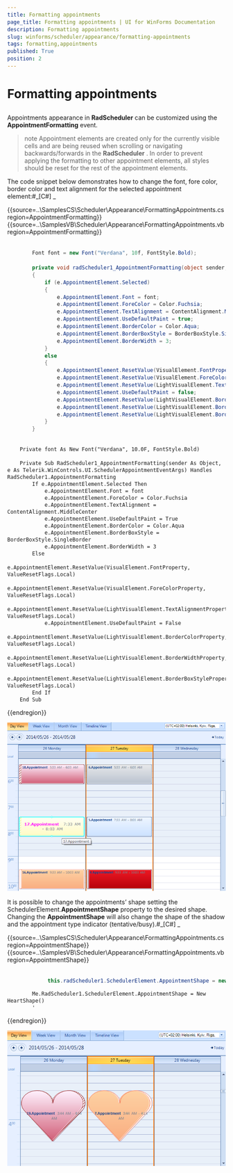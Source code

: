 ```yaml
---
title: Formatting appointments
page_title: Formatting appointments | UI for WinForms Documentation
description: Formatting appointments
slug: winforms/scheduler/appearance/formatting-appointments
tags: formatting,appointments
published: True
position: 2
---
```


# Formatting appointments



## 

Appointments appearance in __RadScheduler__ can be customized using the __AppointmentFormatting__ event.

>note Appointment elements are created only for the currently visible cells and are being reused when scrolling or navigating backwards/forwards in the __RadScheduler__ .
          In order to prevent applying the formatting to other appointment elements, all styles should be reset for the rest of the appointment elements.
>


The code snippet below demonstrates how to change the font, fore color, border color and text alignment for the selected appointment element:#_[C#] _

	



{{source=..\SamplesCS\Scheduler\Appearance\FormattingAppointments.cs region=AppointmentFormatting}} 
{{source=..\SamplesVB\Scheduler\Appearance\FormattingAppointments.vb region=AppointmentFormatting}} 

````C#
        
        Font font = new Font("Verdana", 10f, FontStyle.Bold);
            
        private void radScheduler1_AppointmentFormatting(object sender, Telerik.WinControls.UI.SchedulerAppointmentEventArgs e)
        {
            if (e.AppointmentElement.Selected)
            {
                e.AppointmentElement.Font = font;
                e.AppointmentElement.ForeColor = Color.Fuchsia;
                e.AppointmentElement.TextAlignment = ContentAlignment.MiddleCenter;
                e.AppointmentElement.UseDefaultPaint = true;
                e.AppointmentElement.BorderColor = Color.Aqua;
                e.AppointmentElement.BorderBoxStyle = BorderBoxStyle.SingleBorder;
                e.AppointmentElement.BorderWidth = 3;
            }
            else
            {
                e.AppointmentElement.ResetValue(VisualElement.FontProperty, ValueResetFlags.Local); 
                e.AppointmentElement.ResetValue(VisualElement.ForeColorProperty, ValueResetFlags.Local);
                e.AppointmentElement.ResetValue(LightVisualElement.TextAlignmentProperty, ValueResetFlags.Local);
                e.AppointmentElement.UseDefaultPaint = false;
                e.AppointmentElement.ResetValue(LightVisualElement.BorderColorProperty, ValueResetFlags.Local);
                e.AppointmentElement.ResetValue(LightVisualElement.BorderWidthProperty, ValueResetFlags.Local);
                e.AppointmentElement.ResetValue(LightVisualElement.BorderBoxStyleProperty, ValueResetFlags.Local);
            }
        }
````
````VB.NET

    Private font As New Font("Verdana", 10.0F, FontStyle.Bold)

    Private Sub RadScheduler1_AppointmentFormatting(sender As Object, e As Telerik.WinControls.UI.SchedulerAppointmentEventArgs) Handles RadScheduler1.AppointmentFormatting
        If e.AppointmentElement.Selected Then
            e.AppointmentElement.Font = font
            e.AppointmentElement.ForeColor = Color.Fuchsia
            e.AppointmentElement.TextAlignment = ContentAlignment.MiddleCenter
            e.AppointmentElement.UseDefaultPaint = True
            e.AppointmentElement.BorderColor = Color.Aqua
            e.AppointmentElement.BorderBoxStyle = BorderBoxStyle.SingleBorder
            e.AppointmentElement.BorderWidth = 3
        Else
            e.AppointmentElement.ResetValue(VisualElement.FontProperty, ValueResetFlags.Local)
            e.AppointmentElement.ResetValue(VisualElement.ForeColorProperty, ValueResetFlags.Local)
            e.AppointmentElement.ResetValue(LightVisualElement.TextAlignmentProperty, ValueResetFlags.Local)
            e.AppointmentElement.UseDefaultPaint = False
            e.AppointmentElement.ResetValue(LightVisualElement.BorderColorProperty, ValueResetFlags.Local)
            e.AppointmentElement.ResetValue(LightVisualElement.BorderWidthProperty, ValueResetFlags.Local)
            e.AppointmentElement.ResetValue(LightVisualElement.BorderBoxStyleProperty, ValueResetFlags.Local)
        End If
    End Sub
````

{{endregion}} 


![scheduler-appearance-formatting-appointments 001](images/scheduler-appearance-formatting-appointments001.png)

It is possible to change the appointments’ shape setting the SchedulerElement.__AppointmentShape__ property to the desired shape.
        Changing the __AppointmentShape__ will also change the shape of the shadow and the appointment type indicator (tentative/busy).#_[C#] _

	



{{source=..\SamplesCS\Scheduler\Appearance\FormattingAppointments.cs region=AppointmentShape}} 
{{source=..\SamplesVB\Scheduler\Appearance\FormattingAppointments.vb region=AppointmentShape}} 

````C#
            
             this.radScheduler1.SchedulerElement.AppointmentShape = new HeartShape();
````
````VB.NET
        Me.RadScheduler1.SchedulerElement.AppointmentShape = New HeartShape()
        '
````

{{endregion}} 


![scheduler-appearance-formatting-appointments 002](images/scheduler-appearance-formatting-appointments002.png)
